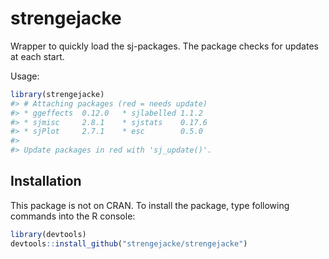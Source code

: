 
# strengejacke

Wrapper to quickly load the sj-packages. The package checks for updates
at each start.

Usage:

``` r
library(strengejacke)
#> # Attaching packages (red = needs update)
#> * ggeffects  0.12.0   * sjlabelled 1.1.2 
#> * sjmisc     2.8.1    * sjstats    0.17.6     
#> * sjPlot     2.7.1    * esc        0.5.0      
#> 
#> Update packages in red with 'sj_update()'.
```

## Installation

This package is not on CRAN. To install the package, type following
commands into the R console:

``` r
library(devtools)
devtools::install_github("strengejacke/strengejacke")
```
